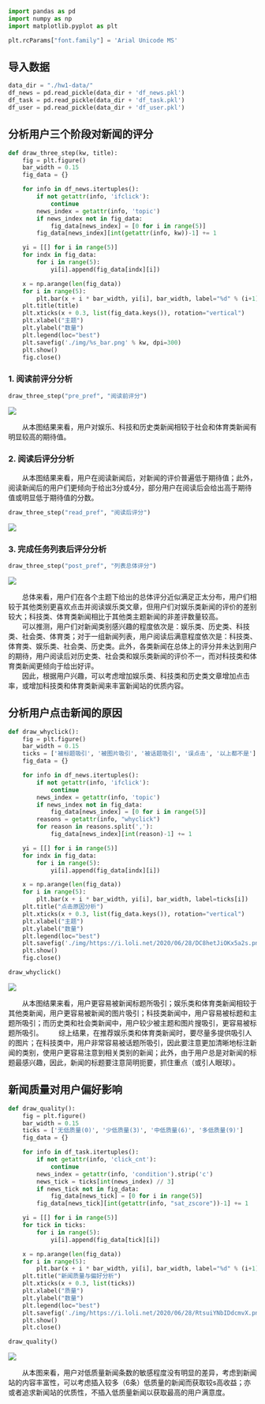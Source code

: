 ```python
import pandas as pd
import numpy as np
import matplotlib.pyplot as plt

plt.rcParams["font.family"] = 'Arial Unicode MS'
```

## 导入数据


```python
data_dir = "./hw1-data/"
df_news = pd.read_pickle(data_dir + 'df_news.pkl')
df_task = pd.read_pickle(data_dir + 'df_task.pkl')
df_user = pd.read_pickle(data_dir + 'df_user.pkl')
```

## 分析用户三个阶段对新闻的评分


```python
def draw_three_step(kw, title):
    fig = plt.figure()
    bar_width = 0.15
    fig_data = {}

    for info in df_news.itertuples():
        if not getattr(info, 'ifclick'):
            continue
        news_index = getattr(info, 'topic')
        if news_index not in fig_data:
            fig_data[news_index] = [0 for i in range(5)]
        fig_data[news_index][int(getattr(info, kw))-1] += 1

    yi = [[] for i in range(5)]
    for indx in fig_data:
        for i in range(5):
            yi[i].append(fig_data[indx][i])

    x = np.arange(len(fig_data))
    for i in range(5):
        plt.bar(x + i * bar_width, yi[i], bar_width, label="%d" % (i+1))
    plt.title(title)
    plt.xticks(x + 0.3, list(fig_data.keys()), rotation="vertical")
    plt.xlabel("主题")
    plt.ylabel("数量")
    plt.legend(loc="best")
    plt.savefig('./img/%s_bar.png' % kw, dpi=300)
    plt.show()
    fig.close()
```

### 1. 阅读前评分分析


```python
draw_three_step("pre_pref", "阅读前评分")
```


![](https://i.loli.net/2020/06/28/wCDGIJz1jfXpnEM.png)


&emsp;&emsp;从本图结果来看，用户对娱乐、科技和历史类新闻相较于社会和体育类新闻有明显较高的期待值。

### 2. 阅读后评分分析

&emsp;&emsp;从本图结果来看，用户在阅读新闻后，对新闻的评价普遍低于期待值；此外，阅读新闻后的用户们更倾向于给出3分或4分，部分用户在阅读后会给出高于期待值或明显低于期待值的分数。


```python
draw_three_step("read_pref", "阅读后评分")
```


![](https://i.loli.net/2020/06/28/3G7kMInu9xWpSDN.png)


### 3. 完成任务列表后评分分析


```python
draw_three_step("post_pref", "列表总体评分")
```


![](https://i.loli.net/2020/06/28/ZapPlbojWqrxkf7.png)


&emsp;&emsp;总体来看，用户们在各个主题下给出的总体评分近似满足正太分布，用户们相较于其他类别更喜欢点击并阅读娱乐类文章，但用户们对娱乐类新闻的评价的差别较大；科技类、体育类新闻相比于其他类主题新闻的非差评数量较高。  
&emsp;&emsp;可以推测，用户们对新闻类别感兴趣的程度依次是：娱乐类、历史类、科技类、社会类、体育类；对于一组新闻列表，用户阅读后满意程度依次是：科技类、体育类、娱乐类、社会类、历史类。此外，各类新闻在总体上的评分并未达到用户的期待，用户阅读后对历史类、社会类和娱乐类新闻的评价不一，而对科技类和体育类新闻更倾向于给出好评。  
&emsp;&emsp;因此，根据用户兴趣，可以考虑增加娱乐类、科技类和历史类文章增加点击率，或增加科技类和体育类新闻来丰富新闻站的优质内容。

## 分析用户点击新闻的原因


```python
def draw_whyclick():
    fig = plt.figure()
    bar_width = 0.15
    ticks = ['被标题吸引', '被图片吸引', '被话题吸引', '误点击', '以上都不是']
    fig_data = {}

    for info in df_news.itertuples():
        if not getattr(info, 'ifclick'):
            continue
        news_index = getattr(info, 'topic')
        if news_index not in fig_data:
            fig_data[news_index] = [0 for i in range(5)]
        reasons = getattr(info, "whyclick")
        for reason in reasons.split(','):
            fig_data[news_index][int(reason)-1] += 1

    yi = [[] for i in range(5)]
    for indx in fig_data:
        for i in range(5):
            yi[i].append(fig_data[indx][i])

    x = np.arange(len(fig_data))
    for i in range(5):
        plt.bar(x + i * bar_width, yi[i], bar_width, label=ticks[i])
    plt.title("点击原因分析")
    plt.xticks(x + 0.3, list(fig_data.keys()), rotation="vertical")
    plt.xlabel("主题")
    plt.ylabel("数量")
    plt.legend(loc="best")
    plt.savefig('./img/https://i.loli.net/2020/06/28/DC8hetJiOKx5a2s.png', dpi=300)
    plt.show()
    fig.close()
```


```python
draw_whyclick()
```


![](https://i.loli.net/2020/06/28/DC8hetJiOKx5a2s.png)

&emsp;&emsp;从本图结果来看，用户更容易被新闻标题所吸引；娱乐类和体育类新闻相较于其他类新闻，用户更容易被新闻的图片吸引；科技类新闻中，用户容易被标题和主题所吸引；而历史类和社会类新闻中，用户较少被主题和图片搜吸引，更容易被标题所吸引。 
&emsp;&emsp;综上结果，在推荐娱乐类和体育类新闻时，要尽量多提供吸引人的图片；在科技类中，用户非常容易被话题所吸引，因此要注意更加清晰地标注新闻的类别，使用户更容易注意到相关类别的新闻；此外，由于用户总是对新闻的标题最感兴趣，因此，新闻的标题要注意简明扼要，抓住重点（或引人眼球）。

## 新闻质量对用户偏好影响


```python
def draw_quality():
    fig = plt.figure()
    bar_width = 0.15
    ticks = ['无低质量(0)', '少低质量(3)', '中低质量(6)', '多低质量(9)']
    fig_data = {}

    for info in df_task.itertuples():
        if not getattr(info, 'click_cnt'):
            continue
        news_index = getattr(info, 'condition').strip('c')
        news_tick = ticks[int(news_index) // 3]
        if news_tick not in fig_data:
            fig_data[news_tick] = [0 for i in range(5)]
        fig_data[news_tick][int(getattr(info, "sat_zscore"))-1] += 1

    yi = [[] for i in range(5)]
    for tick in ticks:
        for i in range(5):
            yi[i].append(fig_data[tick][i])

    x = np.arange(len(fig_data))
    for i in range(5):
        plt.bar(x + i * bar_width, yi[i], bar_width, label="%d" % (i+1))
    plt.title("新闻质量与偏好分析")
    plt.xticks(x + 0.3, list(ticks))
    plt.xlabel("质量")
    plt.ylabel("数量")
    plt.legend(loc="best")
    plt.savefig('./img/https://i.loli.net/2020/06/28/RtsuiYNbIDdcmvX.png', dpi=300)
    plt.show()
    plt.close()
```


```python
draw_quality()
```


![](https://i.loli.net/2020/06/28/RtsuiYNbIDdcmvX.png)


&emsp;&emsp;从本图来看，用户对低质量新闻条数的敏感程度没有明显的差异，考虑到新闻站的内容丰富性，可以考虑插入较多（6条）低质量的新闻而获取较s高收益；亦或者追求新闻站的优质性，不插入低质量新闻以获取最高的用户满意度。
